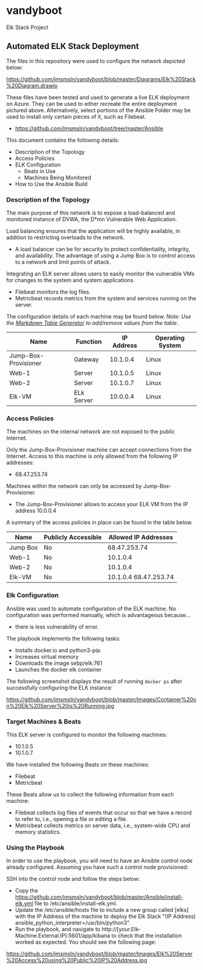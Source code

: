 # vandyboot
Elk Stack Project

## Automated ELK Stack Deployment

The files in this repository were used to configure the network depicted below:

https://github.com/jmsmsln/vandyboot/blob/master/Diagrams/Elk%20Stack%20Diagram.drawio

These files have been tested and used to generate a live ELK deployment on Azure. They can be used to either recreate the entire deployment pictured above. Alternatively, select portions of the Ansible Folder may be used to install only certain pieces of it, such as Filebeat.

  - https://github.com/jmsmsln/vandyboot/tree/master/Ansible

This document contains the following details:
- Description of the Topology
- Access Policies
- ELK Configuration
  - Beats in Use
  - Machines Being Monitored
- How to Use the Ansible Build


### Description of the Topology

The main purpose of this network is to expose a load-balanced and monitored instance of DVWA, the D*mn Vulnerable Web Application.

Load balancing ensures that the application will be highly available, in addition to restricting overloads to the network.
- A load balancer can be for security to protect confidentiality, integrity, and availability.  The advantage of using a Jump Box is to control access to a network and limit points of attack.  

Integrating an ELK server allows users to easily monitor the vulnerable VMs for changes to the system and system applications.
- Filebeat monitors the log files.
- Metricbeat records metrics from the system and services running on the server.

The configuration details of each machine may be found below.
_Note: Use the [Markdown Table Generator](http://www.tablesgenerator.com/markdown_tables) to add/remove values from the table_.

| Name                 | Function   | IP Address | Operating System |
|----------------------|------------|------------|------------------|
| Jump-Box-Provisioner | Gateway    | 10.1.0.4   | Linux            |
| Web-1                | Server     | 10.1.0.5   | Linux            |
| Web-2                | Server     | 10.1.0.7   | Linux            |
| Elk-VM               | ELk Server | 10.0.0.4   | Linux            |

### Access Policies

The machines on the internal network are not exposed to the public Internet. 

Only the Jump-Box-Provisioner machine can accept connections from the Internet. Access to this machine is only allowed from the following IP addresses:
- 68.47.253.74

Machines within the network can only be accessed by Jump-Box-Provisioner.
- The Jump-Box-Provisioner allows to access your ELK VM from the IP address 10.0.0.4

A summary of the access policies in place can be found in the table below.

| Name     | Publicly Accessible | Allowed IP Addresses  |
|----------|---------------------|-----------------------|
| Jump Box | No                  | 68.47.253.74          |
| Web-1    | No                  | 10.1.0.4              |
| Web-2    | No                  | 10.1.0.4              |
| Elk-VM   | No                  | 10.1.0.4 68.47.253.74 |

### Elk Configuration

Ansible was used to automate configuration of the ELK machine. No configuration was performed manually, which is advantageous because...
- there is less vulnerability of error.

The playbook implements the following tasks:
- Installs docker.io and python3-pip
- Increases virtual memory
- Downloads the image sebp/elk:761 
- Launches the docker elk container

The following screenshot displays the result of running `docker ps` after successfully configuring the ELK instance:

https://github.com/jmsmsln/vandyboot/blob/master/Images/Container%20on%20Elk%20Server%20is%20Running.jpg

### Target Machines & Beats
This ELK server is configured to monitor the following machines:
- 10.1.0.5
- 10.1.0.7

We have installed the following Beats on these machines:
- Filebeat
- Metricbeat

These Beats allow us to collect the following information from each machine:
- Filebeat collects log files of events that occur so that we have a record to refer to, i.e., opening a file or editing a file.
- Metricbeat collects metrics on server data, i.e., system-wide CPU and memory statistics.

### Using the Playbook
In order to use the playbook, you will need to have an Ansible control node already configured. Assuming you have such a control node provisioned: 

SSH into the control node and follow the steps below:
- Copy the https://github.com/jmsmsln/vandyboot/blob/master/Ansible/install-elk.yml file to /etc/ansible/install-elk.yml.
- Update the /etc/ansible/hosts file to include a new group called [elks] with the IP Address of the machine to deploy the Elk Stack "(IP Address) ansible_python_interpreter=/usr/bin/python3".
- Run the playbook, and navigate to http://[your.Elk-Machine.External.IP]:5601/app/kibana to check that the installation worked as expected. You should see the following page:

https://github.com/jmsmsln/vandyboot/blob/master/Images/Elk%20Server%20Access%20using%20Public%20IP%20Address.jpg
